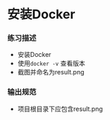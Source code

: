 # 安装Docker

### 练习描述
- 安装Docker
- 使用`docker -v` 查看版本
- 截图并命名为result.png


### 输出规范
- 项目根目录下应包含result.png
